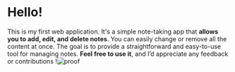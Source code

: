 # Hello!
This is my first web application. It's a simple note-taking app that **allows you to add, edit, and delete notes**. You can easily change or remove all the content at once.
The goal is to provide a straightforward and easy-to-use tool for managing notes.
**Feel free to use it**, and I’d appreciate any feedback or contributions
!![proof](https://github.com/user-attachments/assets/bd6b79a2-3c71-4cfe-8097-b8bbe668e068)
